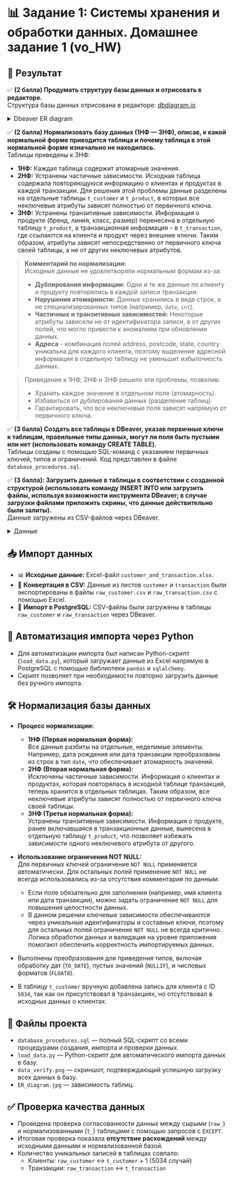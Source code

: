 # 📊 Задание 1: Системы хранения и обработки данных. Домашнее задание 1 (vo_HW)

## 📂 Результат

✅ 
**(2 балла) Продумать структуру базы данных и отрисовать в редакторе.**  
 Структура базы данных отрисована в редакторе: [dbdiagram.io](https://dbdiagram.io/d/HW1-67b23c2f263d6cf9a056e593) 
<details>
  <summary>Dbeaver ER diagram</summary>
  
  ![Импорт данных](ER_diagram.jpg)
  
</details>

✅
**(2 балла) Нормализовать базу данных (1НФ — 3НФ), описав, к какой нормальной форме приводится таблица и почему таблица в этой нормальной форме изначально не находилась.**  
Таблицы приведены к 3НФ:
- **1НФ:** Каждая таблица содержит атомарные значения. 
- **2НФ:** Устранены частичные зависимости. Исходная таблица содержала повторяющуюся информацию о клиентах и продуктах в каждой транзакции. Для решения этой проблемы данные разделены на отдельные таблицы `t_customer` и `t_product`, в которых все неключевые атрибуты зависят полностью от первичного ключа.
- **3НФ:** Устранены транзитивные зависимости. Информация о продукте (бренд, линия, класс, размер) перенесена в отдельную таблицу `t_product`, а транзакционная информация – в `t_transaction`, где ссылаются на клиента и продукт через внешние ключи. Таким образом, атрибуты зависят непосредственно от первичного ключа своей таблицы, а не от других неключевых атрибутов.

> **Комментарий по нормализации:**  
> Исходные данные не удовлетворяли нормальным формам из-за:
> - **Дублирования информации:** Одни и те же данные по клиенту и продукту повторялись в каждой записи транзакции.
> - **Нарушения атомарности:** Данные хранились в виде строк, а не специализированных типов (например, `date`, `int`).
> - **Частичных и транзитивных зависимостей:** Некоторые атрибуты зависели не от идентификатора записи, а от других полей, что могло привести к аномалиям при обновлении данных.
> - **Адреса** - комбинация полей address, postcode, state, country уникальна для каждого клиента, поэтому выделение адресной информации в отдельную таблицу не уменьшит избыточность данных.

> Приведение к 1НФ, 2НФ и 3НФ решило эти проблемы, позволив:
> - Хранить каждое значение в отдельном поле (атомарность).
> - Избавиться от дублирования данных (разделение таблиц).
> - Гарантировать, что все неключевые поля зависят напрямую от первичного ключа.

✅
**(3 балла) Создать все таблицы в DBeaver, указав первичные ключи к таблицам, правильные типы данных, могут ли поля быть пустыми или нет (использовать команду CREATE TABLE).**  
Таблицы созданы с помощью SQL-команд с указанием первичных ключей, типов и ограничений. Код представлен в файле `database_procedures.sql`.

✅
**(3 балла): Загрузить данные в таблицы в соответствии с созданной структурой (использовать команду INSERT INTO или загрузить файлы, используя возможности инструмента DBeaver; в случае загрузки файлами приложить скрины, что данные действительно были залиты).**   
Данные загружены из CSV-файлов через DBeaver. 

<details>
  <summary>Данные</summary>
  
  ![Импорт данных](data_verify.jpg)
  
</details>

## 📥 Импорт данных
- 📊 **Исходные данные:** Excel-файл `customer_and_transaction.xlsx`.
- 📝 **Конвертация в CSV:** Данные из листов `customer` и `transaction` были экспортированы в файлы `raw_customer.csv` и `raw_transaction.csv` с помощью Excel.
- 💾 **Импорт в PostgreSQL:** CSV-файлы были загружены в таблицы `raw_customer` и `raw_transaction` через DBeaver.

## 🐍 Автоматизация импорта через Python
- Для автоматизации импорта был написан Python-скрипт (`load_data.py`), который загружает данные из Excel напрямую в PostgreSQL с помощью библиотеки `pandas` и `sqlalchemy`.
- Скрипт позволяет при необходимости повторно загрузить данные без ручного импорта.

## 🛠️ Нормализация базы данных
- **Процесс нормализации:**
  - **1НФ (Первая нормальная форма):**  
    Все данные разбиты на отдельные, неделимые элементы. Например, дата рождения или дата транзакции преобразованы из строк в тип `date`, что обеспечивает атомарность значений.
  - **2НФ (Вторая нормальная форма):**  
    Исключены частичные зависимости. Информация о клиентах и продуктах, которая повторялась в исходной таблице транзакций, теперь хранится в отдельных таблицах. Таким образом, все неключевые атрибуты зависят полностью от первичного ключа своей таблицы.
  - **3НФ (Третья нормальная форма):**  
    Устранены транзитивные зависимости. Информация о продукте, ранее включавшаяся в транзакционные данные, вынесена в отдельную таблицу `t_product`, что позволяет избежать зависимости одного неключевого атрибута от другого.

- **Использование ограничения NOT NULL:**  
  Для первичных ключей ограничение `NOT NULL` применяется автоматически. Для остальных полей применение `NOT NULL` не всегда использовались из-за отсутствия комментария по данным:
  - Если поле обязательно для заполнения (например, имя клиента или дата транзакции), можно задать ограничение `NOT NULL` для повышения целостности данных.
  - В данном решении ключевые зависимости обеспечиваются через уникальные идентификаторы и составные ключи, поэтому для остальных полей ограничение `NOT NULL` не всегда критично. Логика обработки данных и валидация на уровне приложения помогают обеспечить корректность импортируемых данных.

- Выполнены преобразования для приведения типов, включая обработку дат (`TO_DATE`), пустых значений (`NULLIF`), и числовых форматов (`FLOAT8`).
- В таблицу `t_customer` вручную добавлена запись для клиента с ID `5034`, так как он присутствовал в транзакциях, но отсутствовал в исходных данных о клиентах.

## 📝 Файлы проекта
- `database_procedures.sql` — полный SQL-скрипт со всеми процедурами создания, импорта и проверки данных.
- `load_data.py` — Python-скрипт для автоматического импорта данных в базу.
- `data_verify.png` — скриншот, подтверждающий успешную загрузку всех данных в базу.
- `ER_diagram.jpg` — зависимость таблиц.

## ✅ Проверка качества данных
- Проведена проверка согласованности данных между сырыми (`raw_`) и нормализованными (`t_`) таблицами с помощью запросов с `EXCEPT`.
- Итоговая проверка показала **отсутствие расхождений** между исходными данными и нормализованной базой.
- Количество уникальных записей в таблицах совпало:
  - Клиенты: `raw_customer` ↔ `t_customer` + 1 (5034 случай)
  - Транзакции: `raw_transaction` ↔ `t_transaction`
